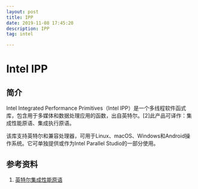 ```yaml
---
layout: post
title: IPP
date: 2019-11-08 17:45:20
description: IPP
tag: intel

---
```




# Intel IPP
## 简介
Intel Integrated Performance Primitives（Intel IPP）是一个多线程软件函式库，包含用于多媒体和数据处理应用的函数，出自英特尔。[2]此产品可译作：集成性能原语、集成执行原语。

该库支持英特尔和兼容处理器，可用于Linux、macOS、Windows和Android操作系统。它可单独提供或作为Intel Parallel Studio的一部分使用。

## 参考资料
1. [英特尔集成性能原语](https://zh.wikipedia.org/wiki/%E8%8B%B1%E7%89%B9%E5%B0%94%E9%9B%86%E6%88%90%E6%80%A7%E8%83%BD%E5%8E%9F%E8%AF%AD)
